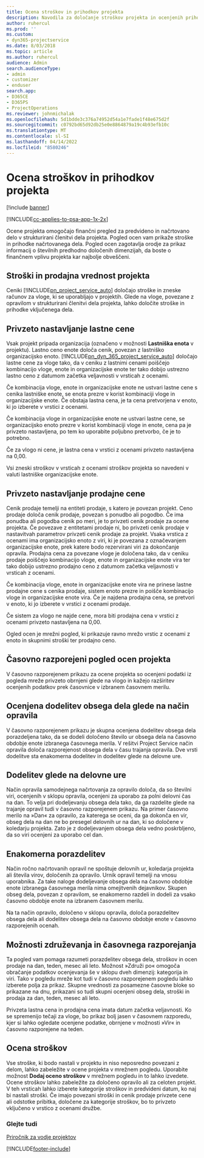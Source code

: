 ```yaml
---
title: Ocena stroškov in prihodkov projekta
description: Navodila za določanje stroškov projekta in ocenjenih prihodkov v rešitvi Project Service
author: ruhercul
ms.prod: ''
ms.custom:
- dyn365-projectservice
ms.date: 8/03/2018
ms.topic: article
ms.author: ruhercul
audience: Admin
search.audienceType:
- admin
- customizer
- enduser
search.app:
- D365CE
- D365PS
- ProjectOperations
ms.reviewer: johnmichalak
ms.openlocfilehash: 5d1bdde3c376a74952d54a1e7fade1f48e675d2f
ms.sourcegitcommit: c0792bd65d92db25e0e8864879a19c4b93efb10c
ms.translationtype: MT
ms.contentlocale: sl-SI
ms.lasthandoff: 04/14/2022
ms.locfileid: "8580246"
---
```

# <a name="determine-project-cost-and-revenue-estimates"></a>Ocena stroškov in prihodkov projekta 

[!include [banner](../includes/psa-now-project-operations.md)]

[!INCLUDE[cc-applies-to-psa-app-1x-2x](../includes/cc-applies-to-psa-app-1x-2x.md)]

Ocene projekta omogočajo finančni pregled za predvideno in načrtovano delo v strukturirani členitvi dela projekta. Pogled ocen vam prikaže stroške in prihodke načrtovanega dela. Pogled ocen zagotavlja orodje za prikaz informacij o številnih predhodno določenih dimenzijah, da boste o finančnem vplivu projekta kar najbolje obveščeni.  
  
## <a name="cost-and-sales-value-of-the-project"></a>Stroški in prodajna vrednost projekta  
Ceniki [!INCLUDE[pn_project_service_auto](../includes/pn-project-service-auto.md)] določajo stroške in zneske računov za vloge, ki se uporabljajo v projektih. Glede na vloge, povezane z opravilom v strukturirani členitvi dela projekta, lahko določite stroške in prihodke vključenega dela.  
  
## <a name="cost-price-defaulting"></a>Privzeto nastavljanje lastne cene  
Vsak projekt pripada organizacija (označeno v možnosti **Lastniška enota** v projektu). Lastno ceno enote določa cenik, povezan z lastniško organizacijsko enoto. [!INCLUDE[pn_dyn_365_project_service_auto](../includes/pn-dyn-365-project-service-auto.md)] določajo lastne cene za vloge tako, da v ceniku z lastnimi cenami poiščejo kombinacijo vloge, enote in organizacijske enote ter tako dobijo ustrezno lastno ceno z datumom začetka veljavnosti v vrsticah z ocenami.  
  
Če kombinacija vloge, enote in organizacijske enote ne ustvari lastne cene s cenika lastniške enote, se enota prezre v korist kombinaciji vloge in organizacijske enote. Če obstaja lastna cena, je ta cena pretvorjena v enoto, ki jo izberete v vrstici z ocenami.  
  
Če kombinacija vloge in organizacijske enote ne ustvari lastne cene, se organizacijsko enoto prezre v korist kombinaciji vloge in enote, cena pa je privzeto nastavljena, po tem ko uporabite poljubno pretvorbo, če je to potrebno.  
  
 Če za vlogo ni cene, je lastna cena v vrstici z ocenami privzeto nastavljena na 0,00.  
  
 Vsi zneski stroškov v vrsticah z ocenami stroškov projekta so navedeni v valuti lastniške organizacijske enote.  
  
## <a name="sales-price-defaulting"></a>Privzeto nastavljanje prodajne cene  
Cenik prodaje temelji na entiteti prodaje, s katero je povezan projekt. Ceno prodaje določa cenik prodaje, povezan s ponudbo ali pogodbo. Če ima ponudba ali pogodba cenik po meri, je to privzeti cenik prodaje za ocene projekta. Če povezave z entitetami prodaje ni, bo privzeti cenik prodaje v nastavitvah parametrov privzeti cenik prodaje za projekt. Vsaka vrstica z ocenami ima organizacijsko enoto z viri, ki je povezana z označevanjem organizacijske enote, prek katere bodo rezervirani viri za dokončanje opravila. Prodajna cena za povezane vloge je določena tako, da v ceniku prodaje poiščejo kombinacijo vloge, enote in organizacijske enote vira ter tako dobijo ustrezno prodajno ceno z datumom začetka veljavnosti v vrsticah z ocenami.  
  
Če kombinacija vloge, enote in organizacijske enote vira ne prinese lastne prodajne cene s cenika prodaje, sistem enoto prezre in poišče kombinacijo vloge in organizacijske enote vira. Če je najdena prodajna cena, se pretvori v enoto, ki jo izberete v vrstici z ocenami prodaje.  
  
Če sistem za vlogo ne najde cene, mora biti prodajna cena v vrstici z ocenami privzeto nastavljena na 0,00.  
  
Ogled ocen je mrežni pogled, ki prikazuje ravno mrežo vrstic z ocenami z enoto in skupnimi stroški ter prodajno ceno.  
  
## <a name="time-phased-view-of-project-estimates"></a>Časovno razporejeni pogled ocen projekta  
V časovno razporejenem prikazu za ocene projekta so ocenjeni podatki iz pogleda mreže privzeto obrnjeni glede na vlogo in kažejo razširitev ocenjenih podatkov prek časovnice v izbranem časovnem merilu.  
  
## <a name="effort-estimate-allocation-based-on-task-mode"></a>Ocenjena dodelitev obsega dela glede na način opravila  
V časovno razporejenem prikazu je skupna ocenjena dodelitev obsega dela porazdeljena tako, da se dodeli določeno število ur obsega dela na časovno obdobje enote izbranega časovnega merila. V rešitvi Project Service način opravila določa razporejenost obsega dela v času trajanja opravila. Dve vrsti dodelitve sta enakomerna dodelitev in dodelitev glede na delovne ure. 
  
## <a name="work-hours-based-allocation"></a>Dodelitev glede na delovne ure  
Način opravila samodejnega načrtovanja za opravilo določa, da so številni viri, ocenjenih v sklopu opravila, ocenjeni za uporabo za polni delovni čas na dan. To velja pri dodeljevanju obsega dela tako, da ga razdelite glede na trajanje opravil tudi v časovno razporejenem prikazu. Na primer časovno merilo na »Dan« za opravilo, za katerega se oceni, da ga dokonča en vir, obseg dela na dan ne bo presegel delovnih ur na dan, ki so določene v koledarju projekta. Zato je z dodeljevanjem obsega dela vedno poskrbljeno, da so viri ocenjeni za uporabo cel dan.  
  
## <a name="even-distribution"></a>Enakomerna porazdelitev  
Način ročno načrtovanih opravil ne spoštuje delovnih ur, koledarja projekta ali števila virov, določenih za opravilo. Urnik opravil temelji na vnosu uporabnika. Za take naloge dodeljevanje obsega dela na časovno obdobje enote izbranega časovnega merila nima omejitvenih dejavnikov. Skupen obseg dela, povezan z opravilom, se enakomerno razdeli in dodeli za vsako časovno obdobje enote na izbranem časovnem merilu.  
  
Na ta način opravilo, določeno v sklopu opravila, določa porazdelitev obsega dela ali dodelitev obsega dela na časovno obdobje enote v časovno razporejenih ocenah.  
  
## <a name="grouping-and-time-phasing-options"></a>Možnosti združevanja in časovnega razporejanja  
Ta pogled vam pomaga razumeti porazdelitev obsega dela, stroškov in ocen prodaje na dan, teden, mesec ali leto. Možnost »Združi po« omogoča obračanje podatkov ocenjevanja še v sklopu dveh dimenzij: kategorija in viri. Tako v pogledu mreže kot tudi v časovno razporejenem pogledu lahko izberete polja za prikaz. Skupne vrednosti za posamezne časovne bloke so prikazane na dnu, prikazani so tudi skupni ocenjeni obseg dela, stroški in prodaja za dan, teden, mesec ali leto.  
  
Privzeta lastna cena in prodajna cena imata datum začetka veljavnosti. Ko se spremenijo tečaji za vloge, bo prikaz bolj jasen v časovnem razporedu, kjer si lahko ogledate ocenjene podatke, obrnjene v možnosti »Vir« in časovno razporejene na teden.  
  
## <a name="expense-estimates"></a>Ocena stroškov  
Vse stroške, ki bodo nastali v projektu in niso neposredno povezani z delom, lahko zabeležite v ocene projekta v mrežnem pogledu. Uporabite možnost **Dodaj oceno stroškov** v mrežnem pogledu in to lahko izvedete. Ocene stroškov lahko zabeležite za določeno opravilo ali za celoten projekt. V teh vrsticah lahko izberete kategorije stroškov in predvideni datum, ko naj bi nastali stroški. Če imajo povezani stroški in cenik prodaje privzete cene ali odstotke pribitka, določene za kategorije stroškov, bo to privzeto vključeno v vrstico z ocenami družbe.  
  
### <a name="see-also"></a>Glejte tudi  
 [Priročnik za vodje projektov](../psa/project-manager-guide.md)


[!INCLUDE[footer-include](../includes/footer-banner.md)]
